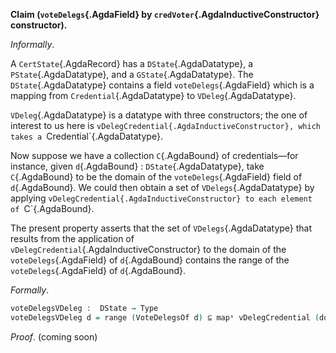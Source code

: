 <!--
```agda

{-# OPTIONS --safe #-}

open import Ledger.Conway.Specification.Gov.Base

module Ledger.Conway.Specification.Certs.Properties.VoteDelegsVDeleg (gs : _) (open GovStructure gs) where

open import Ledger.Conway.Specification.Certs gs
open import Ledger.Prelude
open import Ledger.Conway.Specification.Gov.Actions gs
```
-->

<a id="thm:VDelegsInRegDReps"></a>
**Claim (`voteDelegs`{.AgdaField} by `credVoter`{.AgdaInductiveConstructor} constructor).**

*Informally*.

A `CertState`{.AgdaRecord} has a `DState`{.AgdaDatatype}, a `PState`{.AgdaDatatype}, and a
`GState`{.AgdaDatatype}.  The `DState`{.AgdaDatatype} contains a field
`voteDelegs`{.AgdaField} which is a mapping from `Credential`{.AgdaDatatype} to
`VDeleg`{.AgdaDatatype}.

`VDeleg`{.AgdaDatatype} is a datatype with three constructors; the one of interest to
us here is `vDelegCredential{.AgdaInductiveConstructor}, which takes a `Credential`{.AgdaDatatype}.

Now suppose we have a collection `C`{.AgdaBound} of credentials—for instance, given
`d`{.AgdaBound} : `DState`{.AgdaDatatype}, take `C`{.AgdaBound} to be the domain of
the `voteDelegs`{.AgdaField} field of `d`{.AgdaBound}. We could then obtain a set of
`VDelegs`{.AgdaDatatype} by applying `vDelegCredential{.AgdaInductiveConstructor} to
each element of `C`{.AgdaBound}.

The present property asserts that the set of `VDelegs`{.AgdaDatatype} that results
from the application of `vDelegCredential`{.AgdaInductiveConstructor} to the
domain of the `voteDelegs`{.AgdaField} of `d`{.AgdaBound} contains the range
of the `voteDelegs`{.AgdaField} of `d`{.AgdaBound}.

*Formally*.

```agda
voteDelegsVDeleg :  DState → Type
voteDelegsVDeleg d = range (VoteDelegsOf d) ⊆ mapˢ vDelegCredential (dom (VoteDelegsOf d))
```

*Proof*. (coming soon)
